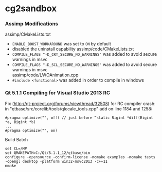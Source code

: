 cg2sandbox
=======




### Assimp Modifications

assimp/CMakeLists.txt
- ```ENABLE_BOOST_WORKAROUND``` was set to ```ON``` by default
- disabled the uninstall capability
assimp/code/CMakeLists.txt
- ```COMPILE_FLAGS "-D_CRT_SECURE_NO_WARNINGS"``` was added to avoid secure warnings in msvc  
- ```COMPILE_FLAGS "-D_SCL_SECURE_NO_WARNINGS"``` was added to avoid secure warnings in msvc  
assimp/code/LWOAnimation.cpp
- ```#include <functional>``` was added in order to compile in windows


### Qt 5.1.1 Compiling for Visual Studio 2013 RC

Fix (http://qt-project.org/forums/viewthread/32508) for RC compiler crash: in "qtbase/src/corelib/tools/qlocale_tools.cpp" add on line 1184 and 1258:
```
#pragma optimize("", off) // just before “static Bigint *diff(Bigint *a, Bigint *b)
...
#pragma optimize("", on) 
```

Build Batch
```
set CL=/MP
set QMAKEPATH=C:/Qt/5.1.1_12/qtbase/bin
configure -opensource -confirm-license -nomake examples -nomake tests -opengl desktop -platform win32-msvc2013 -c++11
nmake
```
